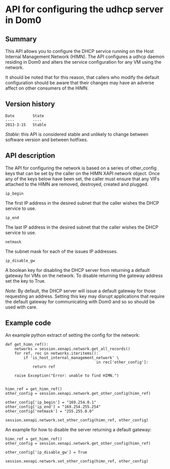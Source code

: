 API for configuring the udhcp server in Dom0
============================================

Summary
-------

This API allows you to configure the DHCP service running on the Host 
Internal Management Network (HIMN). The API configures a udhcp daemon 
residing in Dom0 and alters the service configuration for any VM using 
the network.

It should be noted that for this reason, that callers who modify the
default configuration should be aware that their changes may have an
adverse affect on other consumers of the HIMN.

Version history
---------------

    Date        State
    ----        ----
    2013-3-15   Stable

_Stable_: this API is considered stable and unlikely to change between
software version and between hotfixes.

API description
---------------

The API for configuring the network is based on a series of other_config
keys that can be set by the caller on the HIMN XAPI network object. Once
any of the keys below have been set, the caller must ensure that any VIFs
attached to the HIMN are removed, destroyed, created and plugged.

    ip_begin

The first IP address in the desired subnet that the caller wishes the
DHCP service to use.

    ip_end

The last IP address in the desired subnet that the caller wishes the
DHCP service to use.

    netmask

The subnet mask for each of the issues IP addresses.

    ip_disable_gw

A boolean key for disabling the DHCP server from returning a default
gateway for VMs on the network. To disable returning the gateway address
set the key to True.

_Note_: By default, the DHCP server will issue a default gateway for
those requesting an address. Setting this key may disrupt applications
that require the default gateway for communicating with Dom0 and so
so should be used with care.



Example code
------------

An example python extract of setting the config for the network:

    def get_himn_ref():
        networks = session.xenapi.network.get_all_records()
        for ref, rec in networks.iteritems():
            if 'is_host_internal_management_network' \
                                            in rec['other_config']:                                            
                return ref

        raise Exception("Error: unable to find HIMN.")


    himn_ref = get_himn_ref()
    other_config = session.xenapi.network.get_other_config(himn_ref)
    
    other_config['ip_begin'] = "169.254.0.1"
    other_config['ip_end'] = "169.254.255.254"
    other_config['netmask'] = "255.255.0.0"
    
    session.xenapi.network.set_other_config(himn_ref, other_config)


An example for how to disable the server returning a default gateway:

    himn_ref = get_himn_ref()
    other_config = session.xenapi.network.get_other_config(himn_ref)

    other_config['ip_disable_gw'] = True

    session.xenapi.network.set_other_config(himn_ref, other_config)
